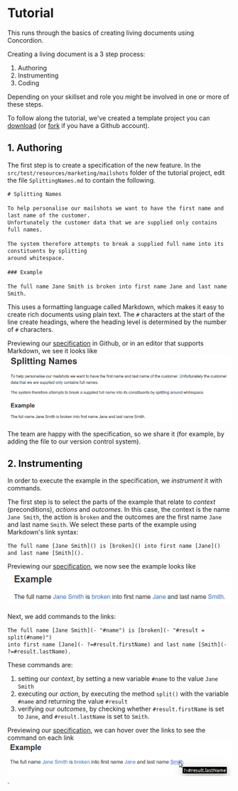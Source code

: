 # Tutorial

This runs through the basics of creating living documents using Concordion. 

Creating a living document is a 3 step process:

1. Authoring
2. Instrumenting
3. Coding

Depending on your skillset and role you might be involved in one or more of these steps.

To follow along the tutorial, we've created a template project you can [download](https://github.com/concordion/concordion-tutorial-2.0/archive/master.zip) (or [fork](https://github.com/concordion/concordion-tutorial-2.0#fork-destination-box) if you have a Github account).


## 1. Authoring

The first step is to create a specification of the new feature. In the `src/test/resources/marketing/mailshots` folder of the tutorial project, edit the file `SplittingNames.md` to contain the following.

    # Splitting Names
    
    To help personalise our mailshots we want to have the first name and last name of the customer. 
    Unfortunately the customer data that we are supplied only contains full names.
    
    The system therefore attempts to break a supplied full name into its constituents by splitting 
    around whitespace.
    
    ### Example
    
    The full name Jane Smith is broken into first name Jane and last name Smith.

This uses a formatting language called Markdown, which makes it easy to create rich documents using plain text. 
The `#` characters at the start of the line create headings, where the heading level is determined by the number of `#` characters.

Previewing our [specification](https://github.com/concordion/concordion-tutorial-2.0/blob/authoring/src/test/resources/marketing/mailshots/SplittingNames.md) in Github, or in an editor that supports Markdown, we see it looks like ![preview of initial specification](img/tutorial-authored-preview.png)

The team are happy with the specification, so we share it (for example, by adding the file to our version control system).

## 2. Instrumenting

In order to execute the example in the specification, we _instrument_ it with commands.

The first step is to select the parts of the example that relate to _context_ (preconditions), _actions_ and _outcomes_. In this case, the context is the name `Jane Smith`, the action is `broken` and the outcomes are the first name `Jane` and last name `Smith`. We select these parts of the example using Markdown's link syntax:

    The full name [Jane Smith]() is [broken]() into first name [Jane]() and last name [Smith]().

Previewing our [specification](https://github.com/concordion/concordion-tutorial-2.0/blob/instrumenting-links/src/test/resources/marketing/mailshots/SplittingNames.md), we now see the example looks like ![preview of specification with links](img/tutorial-instrument-links-preview.png)

Next, we add commands to the links:

    The full name [Jane Smith](- "#name") is [broken](- "#result = split(#name)") 
    into first name [Jane](- ?=#result.firstName) and last name [Smith](- ?=#result.lastName).

These commands are:

1. setting our _context_, by setting a new variable `#name` to the value `Jane Smith`
2. executing our _action_, by executing the method `split()` with the variable `#name` and returning the value `#result`
3. verifying our _outcomes_, by checking whether `#result.firstName` is set to `Jane`, and `#result.lastName` is set to `Smith`.

Previewing our [specification](https://github.com/concordion/concordion-tutorial-2.0/blob/instrumenting-commands/src/test/resources/marketing/mailshots/SplittingNames.md), we can hover over the links to see the command on each link ![preview of instrumented specification](img/tutorial-instrumented-preview.png).


